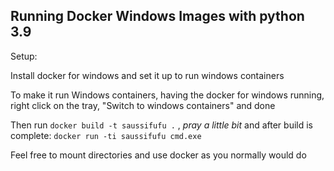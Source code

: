 ## Running Docker Windows Images with python 3.9

Setup:

Install docker for windows and set it up to run windows containers

To make it run Windows containers, having the docker for windows running, right click on the tray, "Switch to windows containers" and done

Then run `docker build -t saussifufu .` ,  *pray a little bit* and after build is complete:  `docker run -ti saussifufu cmd.exe`

Feel free to mount directories and use docker as you normally would do